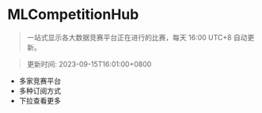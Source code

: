 # MLCompetitionHub

> 一站式显示各大数据竞赛平台正在进行的比赛，每天 16:00 UTC+8 自动更新。
  
> 更新时间: 2023-09-15T16:01:00+0800 

* 多家竞赛平台
* 多种订阅方式
* 下拉查看更多